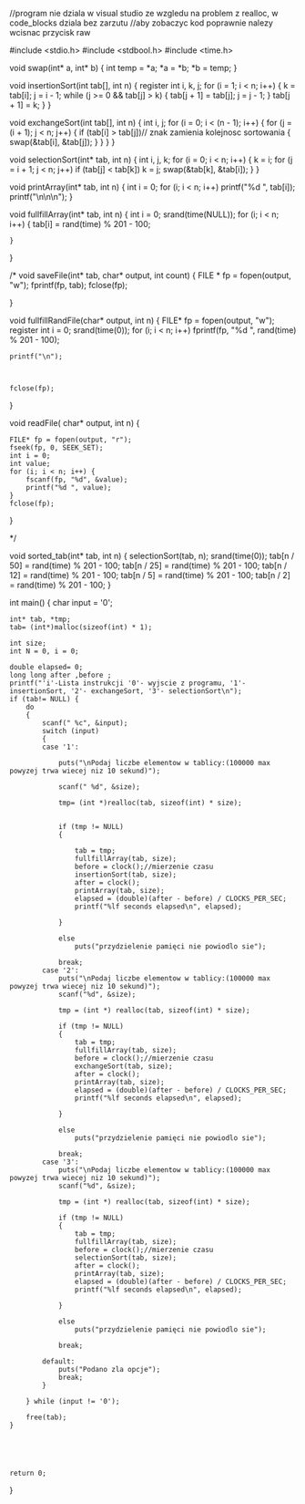 //program nie dziala w visual studio ze wzgledu na problem z realloc, w code_blocks dziala bez zarzutu
//aby zobaczyc kod poprawnie nalezy wcisnac przycisk raw


#include <stdio.h>
#include <stdbool.h>
#include <time.h>




void swap(int* a, int* b)
{
    int temp = *a;
    *a = *b;
    *b = temp;
}


void insertionSort(int tab[], int n)
{
    register int i, k, j;
    for (i = 1; i < n; i++)
    {
        k = tab[i];
        j = i - 1;
        while (j >= 0 && tab[j] > k) {
            tab[j + 1] = tab[j];
            j = j - 1;
        }
        tab[j + 1] = k;
    }
}

void exchangeSort(int tab[], int n) {
    int i, j;
    for (i = 0; i < (n - 1); i++)
    {
        for (j = (i + 1); j < n; j++)
        {
            if (tab[i] > tab[j])// znak zamienia kolejnosc sortowania
            {
                swap(&tab[i], &tab[j]);
            }
        }
    }
}

void selectionSort(int* tab, int n)
{
    int i, j, k;
    for (i = 0; i < n; i++) {
        k = i;
        for (j = i + 1; j < n; j++)
            if (tab[j] < tab[k])
                k = j;
        swap(&tab[k], &tab[i]);
    }
}



void printArray(int* tab, int n)
{
    int i = 0;
    for (i; i < n; i++)
        printf("%d ", tab[i]);
    printf("\n\n\n");
}

void fullfillArray(int* tab, int n)
{
    int i = 0;
    srand(time(NULL));
    for (i; i < n; i++) {
        tab[i] = rand(time) % 201 - 100;

    }

}




/*
void saveFile(int* tab, char* output, int count)
{
    FILE * fp = fopen(output, "w");
    fprintf(fp, tab);
    fclose(fp);

}

void fullfillRandFile(char* output, int n)
{
    FILE* fp = fopen(output, "w");
    register int i = 0;
    srand(time(0));
    for (i; i < n; i++)
        fprintf(fp, "%d ", rand(time) % 201 - 100);

    printf("\n");



    fclose(fp);

}


void readFile( char* output, int n)
{

    FILE* fp = fopen(output, "r");
    fseek(fp, 0, SEEK_SET);
    int i = 0;
    int value;
    for (i; i < n; i++) {
        fscanf(fp, "%d", &value);
        printf("%d ", value);
    }
    fclose(fp);
}

*/

void sorted_tab(int* tab, int n)
{
    selectionSort(tab, n);
    srand(time(0));
    tab[n / 50] = rand(time) % 201 - 100;
    tab[n / 25] = rand(time) % 201 - 100;
    tab[n / 12] = rand(time) % 201 - 100;
    tab[n / 5] = rand(time) % 201 - 100;
    tab[n / 2] = rand(time) % 201 - 100;
}





int main()
{
    char input = '0';


    int* tab, *tmp;
    tab= (int*)malloc(sizeof(int) * 1);
    
    int size;
    int N = 0, i = 0;

    double elapsed= 0;
    long long after ,before ;
    printf("'i'-Lista instrukcji '0'- wyjscie z programu, '1'-insertionSort, '2'- exchangeSort, '3'- selectionSort\n");
    if (tab!= NULL) {
        do
        {
            scanf(" %c", &input);
            switch (input)
            {
            case '1':

                puts("\nPodaj liczbe elementow w tablicy:(100000 max powyzej trwa wiecej niz 10 sekund)");
                
                scanf(" %d", &size);
                
                tmp= (int *)realloc(tab, sizeof(int) * size);
                
                
                if (tmp != NULL)
                {
                    
                    tab = tmp;
                    fullfillArray(tab, size);
                    before = clock();//mierzenie czasu
                    insertionSort(tab, size);
                    after = clock();
                    printArray(tab, size);
                    elapsed = (double)(after - before) / CLOCKS_PER_SEC;
                    printf("%lf seconds elapsed\n", elapsed);
                    
                }
                
                else
                    puts("przydzielenie pamięci nie powiodlo sie");
                
                break;
            case '2':
                puts("\nPodaj liczbe elementow w tablicy:(100000 max powyzej trwa wiecej niz 10 sekund)");
                scanf("%d", &size);

                tmp = (int *) realloc(tab, sizeof(int) * size);

                if (tmp != NULL)
                {
                    tab = tmp;
                    fullfillArray(tab, size);
                    before = clock();//mierzenie czasu
                    exchangeSort(tab, size);
                    after = clock();
                    printArray(tab, size);
                    elapsed = (double)(after - before) / CLOCKS_PER_SEC;
                    printf("%lf seconds elapsed\n", elapsed);
                    
                }

                else
                    puts("przydzielenie pamięci nie powiodlo sie");
                
                break;
            case '3':
                puts("\nPodaj liczbe elementow w tablicy:(100000 max powyzej trwa wiecej niz 10 sekund)");
                scanf("%d", &size);

                tmp = (int *) realloc(tab, sizeof(int) * size);

                if (tmp != NULL)
                {
                    tab = tmp;
                    fullfillArray(tab, size);
                    before = clock();//mierzenie czasu
                    selectionSort(tab, size);
                    after = clock();
                    printArray(tab, size);
                    elapsed = (double)(after - before) / CLOCKS_PER_SEC;
                    printf("%lf seconds elapsed\n", elapsed);
                    
                }

                else
                    puts("przydzielenie pamięci nie powiodlo sie");
                
                break;

            default:
                puts("Podano zla opcje");
                break;
            }

        } while (input != '0');

        free(tab);
    }
    
   



    return 0;
}
